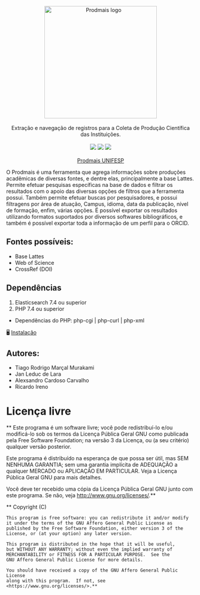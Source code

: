<p align="center">
  <img src="https://github.com/RicardoIreno/prodmais/blob/0822c/inc/images/logo-vertical.svg" alt="Prodmais logo" width="300"><br>
    <br>Extração e navegação de registros para a Coleta de Produção Científica das Instituições.<br><br>
    <img src="https://img.shields.io/badge/php-%23777BB4.svg?style=flat-badge&logo=php&logoColor=white" />
    <img src="https://img.shields.io/badge/-ElasticSearch-005571?style=flat-badge&logo=elasticsearch&logoColor=white" />
    <img src="https://img.shields.io/badge/Sass-CC6699?style=flat-badge&logo=sass&logoColor=white" />
    <br>
    <br>
    <a href="https://unifesp.br/prodmais/index.php">Prodmais UNIFESP</a>

</p>

O Prodmais é uma ferramenta que agrega informações sobre produções acadêmicas de diversas fontes, e dentre elas, principalmente a base Lattes. Permite efetuar pesquisas específicas na base de dados e filtrar os resultados com o apoio das diversas opções de filtros que a ferramenta possui. Também permite efetuar buscas por pesquisadores, e possui filtragens por área de atuação, Campus, idioma, data da publicação, nível de formação, enfim, várias opções. É possível exportar os resultados utilizando formatos suportados por diversos softwares bibliográficos, e também é possível exportar toda a informação de um perfil para o ORCID.

## Fontes possíveis:

- Base Lattes
- Web of Science
- CrossRef (DOI)

## Dependências

1. Elasticsearch 7.4 ou superior
2. PHP 7.4 ou superior

- Dependências do PHP: php-cgi | php-curl | php-xml

🖥️ [Instalação](/INSTALL.md)

## Autores:

- Tiago Rodrigo Marçal Murakami
- Jan Leduc de Lara
- Alexsandro Cardoso Carvalho
- Ricardo Ireno

# Licença livre

\*\*
Este programa é um software livre; você pode redistribuí-lo e/ou
modificá-lo sob os termos da Licença Pública Geral GNU como publicada
pela Free Software Foundation; na versão 3 da Licença, ou
(a seu critério) qualquer versão posterior.

Este programa é distribuído na esperança de que possa ser útil,
mas SEM NENHUMA GARANTIA; sem uma garantia implícita de ADEQUAÇÃO
a qualquer MERCADO ou APLICAÇÃO EM PARTICULAR. Veja a
Licença Pública Geral GNU para mais detalhes.

Você deve ter recebido uma cópia da Licença Pública Geral GNU junto
com este programa. Se não, veja <http://www.gnu.org/licenses/>.\*\*

\*\* Copyright (C) <year> <name of author>

    This program is free software: you can redistribute it and/or modify
    it under the terms of the GNU Affero General Public License as
    published by the Free Software Foundation, either version 3 of the
    License, or (at your option) any later version.

    This program is distributed in the hope that it will be useful,
    but WITHOUT ANY WARRANTY; without even the implied warranty of
    MERCHANTABILITY or FITNESS FOR A PARTICULAR PURPOSE.  See the
    GNU Affero General Public License for more details.

    You should have received a copy of the GNU Affero General Public License
    along with this program.  If not, see <https://www.gnu.org/licenses/>.**
